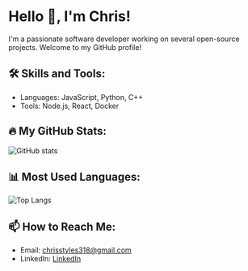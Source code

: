 # Hello 👋, I'm Chris!

I'm a passionate software developer working on several open-source projects. Welcome to my GitHub profile!

## 🛠 Skills and Tools:
- Languages: JavaScript, Python, C++
- Tools: Node.js, React, Docker

## 🔥 My GitHub Stats:
![GitHub stats](https://github-readme-stats.vercel.app/api?username=ntua-el20614&show_icons=true&theme=tokyonight)

## 📊 Most Used Languages:
![Top Langs](https://github-readme-stats.vercel.app/api/top-langs/?username=ntua-el20614&layout=compact&theme=tokyonight)

## 📫 How to Reach Me:
- Email: [chrisstyles318@gmail.com](mailto:chrisstyles318@gmail.com)
- LinkedIn: [LinkedIn](https://linkedin.com/in/christodoulos02)

